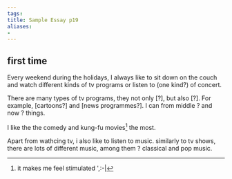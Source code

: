 ```yaml
---
tags: 
title: Sample Essay p19
aliases:
- 
---
```


## first time

Every weekend during the holidays, I always like to sit down on the couch and watch different kinds of tv programs or listen to (one kind?) of concert.

There are many types of tv programs, they not only [?], but also [?]. For example, [cartoons?] and [news programmes?]. I can from middle ? and now ? things.

I like the the comedy and kung-fu movies[^1] the most. 

Apart from wathcing tv, i also like to listen to music. similarly to tv shows, there are lots of different music, among them ? classical and pop music.

[^1]: it makes me feel stimulated ',:-|